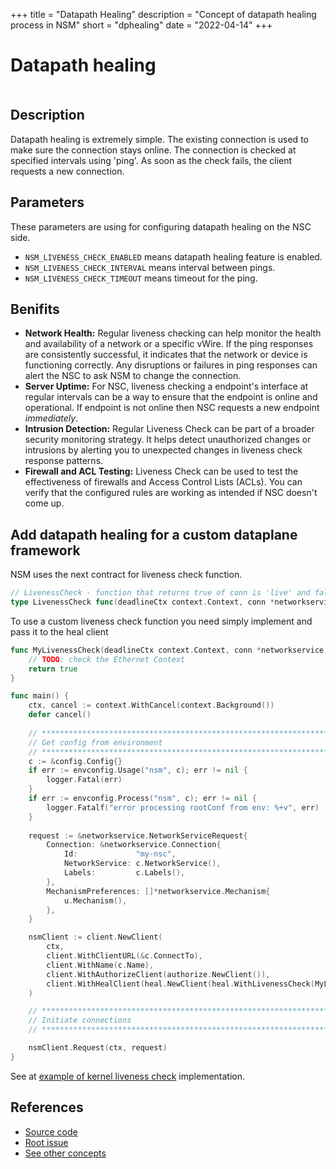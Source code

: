 +++
title = "Datapath Healing"
description = "Concept of datapath healing process in NSM"
short = "dphealing"
date = "2022-04-14"
+++

# Datapath healing

<div class="mxgraph" style="max-width:100%;border:1px solid transparent;" data-mxgraph="{&quot;highlight&quot;:&quot;#0000ff&quot;,&quot;nav&quot;:true,&quot;resize&quot;:true,&quot;page&quot;:0,&quot;toolbar&quot;:&quot;pages zoom layers tags lightbox&quot;,&quot;edit&quot;:&quot;_blank&quot;,&quot;xml&quot;:&quot;&lt;mxfile host=\&quot;app.diagrams.net\&quot; modified=\&quot;2023-09-11T20:45:20.462Z\&quot; agent=\&quot;Mozilla/5.0 (X11; Linux x86_64) AppleWebKit/537.36 (KHTML, like Gecko) Chrome/115.0.0.0 Safari/537.36\&quot; etag=\&quot;f0tdfsz1fHff0ABmLSXR\&quot; version=\&quot;21.7.4\&quot; pages=\&quot;2\&quot;&gt;\n  &lt;diagram id=\&quot;KT-XIb7C-t2pyKIDpWzV\&quot; name=\&quot;Positive\&quot;&gt;\n    &lt;mxGraphModel dx=\&quot;3208\&quot; dy=\&quot;2411\&quot; grid=\&quot;1\&quot; gridSize=\&quot;10\&quot; guides=\&quot;1\&quot; tooltips=\&quot;1\&quot; connect=\&quot;1\&quot; arrows=\&quot;1\&quot; fold=\&quot;1\&quot; page=\&quot;1\&quot; pageScale=\&quot;1\&quot; pageWidth=\&quot;850\&quot; pageHeight=\&quot;1100\&quot; math=\&quot;0\&quot; shadow=\&quot;0\&quot;&gt;\n      &lt;root&gt;\n        &lt;mxCell id=\&quot;0\&quot; /&gt;\n        &lt;mxCell id=\&quot;1\&quot; parent=\&quot;0\&quot; /&gt;\n        &lt;mxCell id=\&quot;RbbGfppSMM3Sjb0H2bp6-1\&quot; value=\&quot;NSC\&quot; style=\&quot;ellipse;whiteSpace=wrap;html=1;aspect=fixed;fillColor=#007FFF;strokeColor=#6c8ebf;\&quot; parent=\&quot;1\&quot; vertex=\&quot;1\&quot;&gt;\n          &lt;mxGeometry x=\&quot;-30\&quot; y=\&quot;40\&quot; width=\&quot;130\&quot; height=\&quot;130\&quot; as=\&quot;geometry\&quot; /&gt;\n        &lt;/mxCell&gt;\n        &lt;mxCell id=\&quot;RbbGfppSMM3Sjb0H2bp6-2\&quot; value=\&quot;\&quot; style=\&quot;ellipse;shape=cloud;whiteSpace=wrap;html=1;\&quot; parent=\&quot;1\&quot; vertex=\&quot;1\&quot;&gt;\n          &lt;mxGeometry x=\&quot;290\&quot; y=\&quot;-70\&quot; width=\&quot;360\&quot; height=\&quot;322.5\&quot; as=\&quot;geometry\&quot; /&gt;\n        &lt;/mxCell&gt;\n        &lt;mxCell id=\&quot;RbbGfppSMM3Sjb0H2bp6-3\&quot; value=\&quot;NSE\&quot; style=\&quot;ellipse;whiteSpace=wrap;html=1;fillColor=#d5e8d4;strokeColor=#82b366;\&quot; parent=\&quot;1\&quot; vertex=\&quot;1\&quot;&gt;\n          &lt;mxGeometry x=\&quot;360\&quot; y=\&quot;60\&quot; width=\&quot;110\&quot; height=\&quot;100\&quot; as=\&quot;geometry\&quot; /&gt;\n        &lt;/mxCell&gt;\n        &lt;mxCell id=\&quot;RbbGfppSMM3Sjb0H2bp6-4\&quot; value=\&quot;\&quot; style=\&quot;shape=cylinder3;whiteSpace=wrap;html=1;boundedLbl=1;backgroundOutline=1;size=15;rotation=90;fillColor=#e1d5e7;strokeColor=#9673a6;opacity=85;\&quot; parent=\&quot;1\&quot; vertex=\&quot;1\&quot;&gt;\n          &lt;mxGeometry x=\&quot;211.25\&quot; y=\&quot;-43.75\&quot; width=\&quot;47.5\&quot; height=\&quot;325\&quot; as=\&quot;geometry\&quot; /&gt;\n        &lt;/mxCell&gt;\n        &lt;mxCell id=\&quot;RbbGfppSMM3Sjb0H2bp6-5\&quot; value=\&quot;\&quot; style=\&quot;endArrow=none;html=1;strokeWidth=5;rounded=0;exitX=0.5;exitY=1;exitDx=0;exitDy=0;exitPerimeter=0;strokeColor=#FFFFFF;flowAnimation=1;dashed=1;dashPattern=1 2;\&quot; parent=\&quot;1\&quot; edge=\&quot;1\&quot;&gt;\n          &lt;mxGeometry width=\&quot;50\&quot; height=\&quot;50\&quot; relative=\&quot;1\&quot; as=\&quot;geometry\&quot;&gt;\n            &lt;mxPoint x=\&quot;79.75000000000011\&quot; y=\&quot;105.89\&quot; as=\&quot;sourcePoint\&quot; /&gt;\n            &lt;mxPoint x=\&quot;377.25\&quot; y=\&quot;105.89\&quot; as=\&quot;targetPoint\&quot; /&gt;\n          &lt;/mxGeometry&gt;\n        &lt;/mxCell&gt;\n        &lt;mxCell id=\&quot;RbbGfppSMM3Sjb0H2bp6-7\&quot; value=\&quot;\&quot; style=\&quot;endArrow=none;html=1;strokeWidth=5;rounded=0;entryX=0.5;entryY=1;entryDx=0;entryDy=0;entryPerimeter=0;flowAnimation=1;strokeColor=#FFFFFF;dashed=1;dashPattern=1 2;\&quot; parent=\&quot;1\&quot; edge=\&quot;1\&quot;&gt;\n          &lt;mxGeometry width=\&quot;50\&quot; height=\&quot;50\&quot; relative=\&quot;1\&quot; as=\&quot;geometry\&quot;&gt;\n            &lt;mxPoint x=\&quot;377.25\&quot; y=\&quot;119.58\&quot; as=\&quot;sourcePoint\&quot; /&gt;\n            &lt;mxPoint x=\&quot;79.75000000000011\&quot; y=\&quot;119.58\&quot; as=\&quot;targetPoint\&quot; /&gt;\n          &lt;/mxGeometry&gt;\n        &lt;/mxCell&gt;\n        &lt;mxCell id=\&quot;RbbGfppSMM3Sjb0H2bp6-12\&quot; style=\&quot;rounded=0;orthogonalLoop=1;jettySize=auto;html=1;entryX=0.015;entryY=0.965;entryDx=0;entryDy=0;entryPerimeter=0;dashed=1;endArrow=none;endFill=0;\&quot; parent=\&quot;1\&quot; source=\&quot;RbbGfppSMM3Sjb0H2bp6-10\&quot; target=\&quot;RbbGfppSMM3Sjb0H2bp6-4\&quot; edge=\&quot;1\&quot;&gt;\n          &lt;mxGeometry relative=\&quot;1\&quot; as=\&quot;geometry\&quot; /&gt;\n        &lt;/mxCell&gt;\n        &lt;mxCell id=\&quot;RbbGfppSMM3Sjb0H2bp6-10\&quot; value=\&quot;heal goroutine\&quot; style=\&quot;ellipse;whiteSpace=wrap;html=1;\&quot; parent=\&quot;1\&quot; vertex=\&quot;1\&quot;&gt;\n          &lt;mxGeometry x=\&quot;20\&quot; y=\&quot;42.5\&quot; width=\&quot;60\&quot; height=\&quot;45\&quot; as=\&quot;geometry\&quot; /&gt;\n        &lt;/mxCell&gt;\n        &lt;mxCell id=\&quot;RbbGfppSMM3Sjb0H2bp6-11\&quot; value=\&quot;Network Service\&quot; style=\&quot;text;html=1;strokeColor=none;fillColor=none;align=center;verticalAlign=middle;whiteSpace=wrap;rounded=0;\&quot; parent=\&quot;1\&quot; vertex=\&quot;1\&quot;&gt;\n          &lt;mxGeometry x=\&quot;390\&quot; y=\&quot;251.25\&quot; width=\&quot;130\&quot; height=\&quot;30\&quot; as=\&quot;geometry\&quot; /&gt;\n        &lt;/mxCell&gt;\n        &lt;mxCell id=\&quot;RbbGfppSMM3Sjb0H2bp6-13\&quot; value=\&quot;Running a liveness check over vWire\&quot; style=\&quot;text;html=1;align=center;verticalAlign=middle;resizable=0;points=[];autosize=1;strokeColor=none;fillColor=none;fontStyle=2\&quot; parent=\&quot;1\&quot; vertex=\&quot;1\&quot;&gt;\n          &lt;mxGeometry x=\&quot;140\&quot; y=\&quot;320\&quot; width=\&quot;220\&quot; height=\&quot;30\&quot; as=\&quot;geometry\&quot; /&gt;\n        &lt;/mxCell&gt;\n        &lt;mxCell id=\&quot;RbbGfppSMM3Sjb0H2bp6-15\&quot; value=\&quot;\&quot; style=\&quot;endArrow=none;dashed=1;html=1;dashPattern=1 4;strokeWidth=5;rounded=0;flowAnimation=1;fillColor=#d5e8d4;strokeColor=#82b366;\&quot; parent=\&quot;1\&quot; edge=\&quot;1\&quot;&gt;\n          &lt;mxGeometry width=\&quot;50\&quot; height=\&quot;50\&quot; relative=\&quot;1\&quot; as=\&quot;geometry\&quot;&gt;\n            &lt;mxPoint x=\&quot;79\&quot; y=\&quot;105.77000000000001\&quot; as=\&quot;sourcePoint\&quot; /&gt;\n            &lt;mxPoint x=\&quot;369\&quot; y=\&quot;106.23000000000002\&quot; as=\&quot;targetPoint\&quot; /&gt;\n          &lt;/mxGeometry&gt;\n        &lt;/mxCell&gt;\n        &lt;mxCell id=\&quot;RbbGfppSMM3Sjb0H2bp6-16\&quot; value=\&quot;\&quot; style=\&quot;endArrow=none;dashed=1;html=1;dashPattern=1 4;strokeWidth=5;rounded=0;flowAnimation=1;fillColor=#d5e8d4;strokeColor=#82b366;\&quot; parent=\&quot;1\&quot; edge=\&quot;1\&quot;&gt;\n          &lt;mxGeometry width=\&quot;50\&quot; height=\&quot;50\&quot; relative=\&quot;1\&quot; as=\&quot;geometry\&quot;&gt;\n            &lt;mxPoint x=\&quot;376.53719008264466\&quot; y=\&quot;120\&quot; as=\&quot;sourcePoint\&quot; /&gt;\n            &lt;mxPoint x=\&quot;81\&quot; y=\&quot;120\&quot; as=\&quot;targetPoint\&quot; /&gt;\n          &lt;/mxGeometry&gt;\n        &lt;/mxCell&gt;\n        &lt;mxCell id=\&quot;OKFakFINMKvyXZDVJFyH-1\&quot; value=\&quot;vWire\&quot; style=\&quot;text;html=1;align=center;verticalAlign=middle;resizable=0;points=[];autosize=1;strokeColor=none;fillColor=none;\&quot; parent=\&quot;1\&quot; vertex=\&quot;1\&quot;&gt;\n          &lt;mxGeometry x=\&quot;185\&quot; y=\&quot;150\&quot; width=\&quot;50\&quot; height=\&quot;30\&quot; as=\&quot;geometry\&quot; /&gt;\n        &lt;/mxCell&gt;\n      &lt;/root&gt;\n    &lt;/mxGraphModel&gt;\n  &lt;/diagram&gt;\n  &lt;diagram name=\&quot;Negative\&quot; id=\&quot;fL7lrI5wBEqM42gOZDRe\&quot;&gt;\n    &lt;mxGraphModel dx=\&quot;2476\&quot; dy=\&quot;2004\&quot; grid=\&quot;1\&quot; gridSize=\&quot;10\&quot; guides=\&quot;1\&quot; tooltips=\&quot;1\&quot; connect=\&quot;1\&quot; arrows=\&quot;1\&quot; fold=\&quot;1\&quot; page=\&quot;1\&quot; pageScale=\&quot;1\&quot; pageWidth=\&quot;850\&quot; pageHeight=\&quot;1100\&quot; math=\&quot;0\&quot; shadow=\&quot;0\&quot;&gt;\n      &lt;root&gt;\n        &lt;mxCell id=\&quot;2nmGgpyCaDtiKHBYf_mI-0\&quot; /&gt;\n        &lt;mxCell id=\&quot;2nmGgpyCaDtiKHBYf_mI-1\&quot; parent=\&quot;2nmGgpyCaDtiKHBYf_mI-0\&quot; /&gt;\n        &lt;mxCell id=\&quot;43iEhz6XT2_gwkzqBkx3-12\&quot; style=\&quot;rounded=0;orthogonalLoop=1;jettySize=auto;html=1;entryX=0;entryY=0.5;entryDx=0;entryDy=0;exitX=0.538;exitY=0;exitDx=0;exitDy=0;exitPerimeter=0;\&quot; edge=\&quot;1\&quot; parent=\&quot;2nmGgpyCaDtiKHBYf_mI-1\&quot; source=\&quot;43iEhz6XT2_gwkzqBkx3-0\&quot; target=\&quot;43iEhz6XT2_gwkzqBkx3-11\&quot;&gt;\n          &lt;mxGeometry relative=\&quot;1\&quot; as=\&quot;geometry\&quot; /&gt;\n        &lt;/mxCell&gt;\n        &lt;mxCell id=\&quot;43iEhz6XT2_gwkzqBkx3-0\&quot; value=\&quot;NSC\&quot; style=\&quot;ellipse;whiteSpace=wrap;html=1;aspect=fixed;fillColor=#007FFF;strokeColor=#6c8ebf;\&quot; vertex=\&quot;1\&quot; parent=\&quot;2nmGgpyCaDtiKHBYf_mI-1\&quot;&gt;\n          &lt;mxGeometry x=\&quot;-820\&quot; y=\&quot;-700\&quot; width=\&quot;130\&quot; height=\&quot;130\&quot; as=\&quot;geometry\&quot; /&gt;\n        &lt;/mxCell&gt;\n        &lt;mxCell id=\&quot;43iEhz6XT2_gwkzqBkx3-1\&quot; value=\&quot;\&quot; style=\&quot;ellipse;shape=cloud;whiteSpace=wrap;html=1;\&quot; vertex=\&quot;1\&quot; parent=\&quot;2nmGgpyCaDtiKHBYf_mI-1\&quot;&gt;\n          &lt;mxGeometry x=\&quot;-500\&quot; y=\&quot;-810\&quot; width=\&quot;360\&quot; height=\&quot;322.5\&quot; as=\&quot;geometry\&quot; /&gt;\n        &lt;/mxCell&gt;\n        &lt;mxCell id=\&quot;43iEhz6XT2_gwkzqBkx3-2\&quot; value=\&quot;NSE\&quot; style=\&quot;ellipse;whiteSpace=wrap;html=1;fillColor=#d5e8d4;strokeColor=#82b366;\&quot; vertex=\&quot;1\&quot; parent=\&quot;2nmGgpyCaDtiKHBYf_mI-1\&quot;&gt;\n          &lt;mxGeometry x=\&quot;-430\&quot; y=\&quot;-697.5\&quot; width=\&quot;120\&quot; height=\&quot;127.5\&quot; as=\&quot;geometry\&quot; /&gt;\n        &lt;/mxCell&gt;\n        &lt;mxCell id=\&quot;43iEhz6XT2_gwkzqBkx3-3\&quot; value=\&quot;\&quot; style=\&quot;shape=cylinder3;whiteSpace=wrap;html=1;boundedLbl=1;backgroundOutline=1;size=15;rotation=90;fillColor=#e1d5e7;strokeColor=#9673a6;opacity=85;\&quot; vertex=\&quot;1\&quot; parent=\&quot;2nmGgpyCaDtiKHBYf_mI-1\&quot;&gt;\n          &lt;mxGeometry x=\&quot;-578.75\&quot; y=\&quot;-783.75\&quot; width=\&quot;47.5\&quot; height=\&quot;325\&quot; as=\&quot;geometry\&quot; /&gt;\n        &lt;/mxCell&gt;\n        &lt;mxCell id=\&quot;43iEhz6XT2_gwkzqBkx3-4\&quot; value=\&quot;\&quot; style=\&quot;endArrow=none;html=1;strokeWidth=5;rounded=0;exitX=0.5;exitY=1;exitDx=0;exitDy=0;exitPerimeter=0;strokeColor=#FFFFFF;flowAnimation=1;dashed=1;dashPattern=1 2;\&quot; edge=\&quot;1\&quot; parent=\&quot;2nmGgpyCaDtiKHBYf_mI-1\&quot;&gt;\n          &lt;mxGeometry width=\&quot;50\&quot; height=\&quot;50\&quot; relative=\&quot;1\&quot; as=\&quot;geometry\&quot;&gt;\n            &lt;mxPoint x=\&quot;-710.2499999999999\&quot; y=\&quot;-634.11\&quot; as=\&quot;sourcePoint\&quot; /&gt;\n            &lt;mxPoint x=\&quot;-412.75\&quot; y=\&quot;-634.11\&quot; as=\&quot;targetPoint\&quot; /&gt;\n          &lt;/mxGeometry&gt;\n        &lt;/mxCell&gt;\n        &lt;mxCell id=\&quot;43iEhz6XT2_gwkzqBkx3-5\&quot; style=\&quot;rounded=0;orthogonalLoop=1;jettySize=auto;html=1;entryX=0.015;entryY=0.965;entryDx=0;entryDy=0;entryPerimeter=0;dashed=1;endArrow=none;endFill=0;\&quot; edge=\&quot;1\&quot; parent=\&quot;2nmGgpyCaDtiKHBYf_mI-1\&quot; source=\&quot;43iEhz6XT2_gwkzqBkx3-6\&quot; target=\&quot;43iEhz6XT2_gwkzqBkx3-3\&quot;&gt;\n          &lt;mxGeometry relative=\&quot;1\&quot; as=\&quot;geometry\&quot; /&gt;\n        &lt;/mxCell&gt;\n        &lt;mxCell id=\&quot;43iEhz6XT2_gwkzqBkx3-6\&quot; value=\&quot;heal goroutine\&quot; style=\&quot;ellipse;whiteSpace=wrap;html=1;\&quot; vertex=\&quot;1\&quot; parent=\&quot;2nmGgpyCaDtiKHBYf_mI-1\&quot;&gt;\n          &lt;mxGeometry x=\&quot;-770\&quot; y=\&quot;-697.5\&quot; width=\&quot;60\&quot; height=\&quot;45\&quot; as=\&quot;geometry\&quot; /&gt;\n        &lt;/mxCell&gt;\n        &lt;mxCell id=\&quot;43iEhz6XT2_gwkzqBkx3-7\&quot; value=\&quot;Network Service\&quot; style=\&quot;text;html=1;strokeColor=none;fillColor=none;align=center;verticalAlign=middle;whiteSpace=wrap;rounded=0;\&quot; vertex=\&quot;1\&quot; parent=\&quot;2nmGgpyCaDtiKHBYf_mI-1\&quot;&gt;\n          &lt;mxGeometry x=\&quot;-385\&quot; y=\&quot;-500\&quot; width=\&quot;130\&quot; height=\&quot;30\&quot; as=\&quot;geometry\&quot; /&gt;\n        &lt;/mxCell&gt;\n        &lt;mxCell id=\&quot;43iEhz6XT2_gwkzqBkx3-8\&quot; value=\&quot;&amp;lt;i&amp;gt;NSC&amp;amp;nbsp;quickly reacts to a loss of connection&amp;lt;br&amp;gt;&amp;amp;nbsp;and requests a new endpoint&amp;lt;/i&amp;gt;\&quot; style=\&quot;text;html=1;align=center;verticalAlign=middle;resizable=0;points=[];autosize=1;strokeColor=none;fillColor=none;\&quot; vertex=\&quot;1\&quot; parent=\&quot;2nmGgpyCaDtiKHBYf_mI-1\&quot;&gt;\n          &lt;mxGeometry x=\&quot;-680\&quot; y=\&quot;-430\&quot; width=\&quot;250\&quot; height=\&quot;40\&quot; as=\&quot;geometry\&quot; /&gt;\n        &lt;/mxCell&gt;\n        &lt;mxCell id=\&quot;43iEhz6XT2_gwkzqBkx3-9\&quot; value=\&quot;\&quot; style=\&quot;endArrow=none;dashed=1;html=1;dashPattern=1 4;strokeWidth=5;rounded=0;flowAnimation=1;fillColor=#d5e8d4;strokeColor=#82b366;\&quot; edge=\&quot;1\&quot; parent=\&quot;2nmGgpyCaDtiKHBYf_mI-1\&quot;&gt;\n          &lt;mxGeometry width=\&quot;50\&quot; height=\&quot;50\&quot; relative=\&quot;1\&quot; as=\&quot;geometry\&quot;&gt;\n            &lt;mxPoint x=\&quot;-711\&quot; y=\&quot;-634.23\&quot; as=\&quot;sourcePoint\&quot; /&gt;\n            &lt;mxPoint x=\&quot;-421\&quot; y=\&quot;-633.77\&quot; as=\&quot;targetPoint\&quot; /&gt;\n          &lt;/mxGeometry&gt;\n        &lt;/mxCell&gt;\n        &lt;mxCell id=\&quot;43iEhz6XT2_gwkzqBkx3-10\&quot; value=\&quot;\&quot; style=\&quot;endArrow=none;dashed=1;html=1;dashPattern=1 4;strokeWidth=5;rounded=0;flowAnimation=1;fillColor=#f8cecc;strokeColor=#b85450;\&quot; edge=\&quot;1\&quot; parent=\&quot;2nmGgpyCaDtiKHBYf_mI-1\&quot;&gt;\n          &lt;mxGeometry width=\&quot;50\&quot; height=\&quot;50\&quot; relative=\&quot;1\&quot; as=\&quot;geometry\&quot;&gt;\n            &lt;mxPoint x=\&quot;-414.46280991735534\&quot; y=\&quot;-620\&quot; as=\&quot;sourcePoint\&quot; /&gt;\n            &lt;mxPoint x=\&quot;-710\&quot; y=\&quot;-620\&quot; as=\&quot;targetPoint\&quot; /&gt;\n          &lt;/mxGeometry&gt;\n        &lt;/mxCell&gt;\n        &lt;mxCell id=\&quot;43iEhz6XT2_gwkzqBkx3-11\&quot; value=\&quot;NSM\&quot; style=\&quot;rounded=1;whiteSpace=wrap;html=1;fillColor=#dae8fc;strokeColor=#6c8ebf;\&quot; vertex=\&quot;1\&quot; parent=\&quot;2nmGgpyCaDtiKHBYf_mI-1\&quot;&gt;\n          &lt;mxGeometry x=\&quot;-610\&quot; y=\&quot;-930\&quot; width=\&quot;160\&quot; height=\&quot;90\&quot; as=\&quot;geometry\&quot; /&gt;\n        &lt;/mxCell&gt;\n        &lt;mxCell id=\&quot;43iEhz6XT2_gwkzqBkx3-13\&quot; value=\&quot;Request a new endpoint\&quot; style=\&quot;text;html=1;align=center;verticalAlign=middle;resizable=0;points=[];autosize=1;strokeColor=none;fillColor=none;\&quot; vertex=\&quot;1\&quot; parent=\&quot;2nmGgpyCaDtiKHBYf_mI-1\&quot;&gt;\n          &lt;mxGeometry x=\&quot;-815\&quot; y=\&quot;-840\&quot; width=\&quot;150\&quot; height=\&quot;30\&quot; as=\&quot;geometry\&quot; /&gt;\n        &lt;/mxCell&gt;\n        &lt;mxCell id=\&quot;bclL9Ba9KxY2ehcDaY67-0\&quot; value=\&quot;vWire\&quot; style=\&quot;text;html=1;align=center;verticalAlign=middle;resizable=0;points=[];autosize=1;strokeColor=none;fillColor=none;\&quot; vertex=\&quot;1\&quot; parent=\&quot;2nmGgpyCaDtiKHBYf_mI-1\&quot;&gt;\n          &lt;mxGeometry x=\&quot;-590\&quot; y=\&quot;-590\&quot; width=\&quot;50\&quot; height=\&quot;30\&quot; as=\&quot;geometry\&quot; /&gt;\n        &lt;/mxCell&gt;\n      &lt;/root&gt;\n    &lt;/mxGraphModel&gt;\n  &lt;/diagram&gt;\n&lt;/mxfile&gt;\n&quot;}"></div>
<script type="text/javascript" src="https://viewer.diagrams.net/js/viewer-static.min.js"></script>

## Description

Datapath healing is extremely simple. The existing connection is used to make sure the connection stays online. The connection is checked at specified intervals using 'ping'. As soon as the check fails, the client requests a new connection.


## Parameters

These parameters are using for configuring datapath healing on the NSC side.

- `NSM_LIVENESS_CHECK_ENABLED` means datapath healing feature is enabled.
- `NSM_LIVENESS_CHECK_INTERVAL` means interval between pings.
- `NSM_LIVENESS_CHECK_TIMEOUT` means timeout for the ping.


## Benifits

- **Network Health:** Regular liveness checking can help monitor the health and availability of a network or a specific vWire. If the ping responses are consistently successful, it indicates that the network or device is functioning correctly. Any disruptions or failures in ping responses can alert the NSC to ask NSM to change the connection.
- **Server Uptime:** For NSC, liveness checking a endpoint's interface at regular intervals can be a way to ensure that the endpoint is online and operational. If endpoint is not online then NSC requests a new endpoint *immediately*.
- **Intrusion Detection:** Regular Liveness Check can be part of a broader security monitoring strategy. It helps detect unauthorized changes or intrusions by alerting you to unexpected changes in liveness check response patterns.
- **Firewall and ACL Testing:** Liveness Check can be used to test the effectiveness of firewalls and Access Control Lists (ACLs). You can verify that the configured rules are working as intended if NSC doesn't come up.

## Add datapath healing for a custom dataplane framework

NSM uses the next contract for liveness check function.

```go
// LivenessCheck - function that returns true of conn is 'live' and false otherwise
type LivenessCheck func(deadlineCtx context.Context, conn *networkservice.Connection) bool
```

To use a custom liveness check function you need simply implement and pass it to the heal client

```go
func MyLivenessCheck(deadlineCtx context.Context, conn *networkservice.Connection) bool {
    // TODO: check the Ethernet Context
    return true
}

func main() {
	ctx, cancel := context.WithCancel(context.Background())
	defer cancel()
    
    // ********************************************************************************
	// Get config from environment
	// ********************************************************************************
	c := &config.Config{}
	if err := envconfig.Usage("nsm", c); err != nil {
		logger.Fatal(err)
	}
	if err := envconfig.Process("nsm", c); err != nil {
		logger.Fatalf("error processing rootConf from env: %+v", err)
	}
    
    request := &networkservice.NetworkServiceRequest{
        Connection: &networkservice.Connection{
            Id:             "my-nsc",
            NetworkService: c.NetworkService(),
            Labels:         c.Labels(),
        },
        MechanismPreferences: []*networkservice.Mechanism{
            u.Mechanism(),
        },
    }

    nsmClient := client.NewClient(
        ctx,
        client.WithClientURL(&c.ConnectTo),
        client.WithName(c.Name),
        client.WithAuthorizeClient(authorize.NewClient()),
        client.WithHealClient(heal.NewClient(heal.WithLivenessCheck(MyLivenessCheck))),
    )

    // ********************************************************************************
	// Initiate connections
	// ********************************************************************************

    nsmClient.Request(ctx, request)
}

```

See at [example of kernel liveness check](https://github.com/networkservicemesh/sdk-kernel/blob/release/v1.10.0/pkg/kernel/tools/heal/liveness_check.go#L58) implementation.


## References

- [Source code](https://github.com/networkservicemesh/sdk/blob/release/v1.10.0/pkg/networkservice/common/heal/options.go#L43-L48)
- [Root issue](https://github.com/networkservicemesh/sdk/issues/1187)
- [See other concepts](../)
